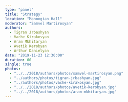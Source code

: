 ```yaml
---
type: "panel"
title: "Strategy"
location: "Manoogian Hall"
moderator: "Samvel Martirosyan"
authors:
  - Tigran Jrbashyan
  - Vache Kirakosyan
  - Aram Mkhitaryan
  - Avetik Kerobyan
  - Arthur Danielyan
date: "2019-11-23 12:30:00"
duration: 60
single: true
photos:
  - "../../2018/authors/photos/samvel-martirosyan.png"
  - "../authors/photos/tigran-jrbashyan.jpg"
  - "../authors/photos/vache-kirakosyan.jpg"
  - "../../2018/authors/photos/avetik-kerobyan.jpg"
  - "../../2018/authors/photos/aram-mkhitaryan.jpg"
---
```

